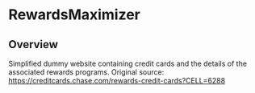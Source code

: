 # RewardsMaximizer

## Overview

Simplified dummy website containing credit cards and the details of the associated rewards programs.
Original source: https://creditcards.chase.com/rewards-credit-cards?CELL=6288